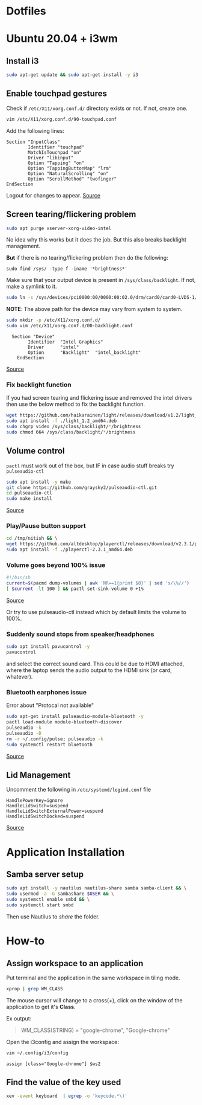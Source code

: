 # Dotfiles

# Ubuntu 20.04 + i3wm

## Install i3

```bash
sudo apt-get update && sudo apt-get install -y i3
```

## Enable touchpad gestures

Check if `/etc/X11/xorg.conf.d/` directory exists or not. If not, create one.

```bash
vim /etc/X11/xorg.conf.d/90-touchpad.conf
```

Add the following lines:

```vim
Section "InputClass"
        Identifier "touchpad"
        MatchIsTouchpad "on"
        Driver "libinput"
        Option "Tapping" "on"
        Option "TappingButtonMap" "lrm"
        Option "NaturalScrolling" "on"
        Option "ScrollMethod" "twofinger"
EndSection
```

Logout for changes to appear.
[Source](https://cravencode.com/post/essentials/enable-tap-to-click-in-i3wm/)


## Screen tearing/flickering problem

```bash
sudo apt purge xserver-xorg-video-intel
```

No idea why this works but it does the job. But this also breaks backlight management.

**But** if there is no tearing/flickering problem then do the following:

```vim
sudo find /sys/ -type f -iname '*brightness*'
```

Make sure that your output device is present in `/sys/class/backlight`. If not, make a symlink to it.

```bash
sudo ln -s /sys/devices/pci0000:00/0000:00:02.0/drm/card0/card0-LVDS-1/intel_backlight  /sys/class/backlight
```

**NOTE**: The above path for the device may vary from system to system.

```bash
sudo mkdir -p /etc/X11/xorg.conf.d/ 
sudo vim /etc/X11/xorg.conf.d/00-backlight.conf
```

```vim
  Section "Device"
        Identifier  "Intel Graphics"
        Driver      "intel"
        Option      "Backlight"  "intel_backlight"
    EndSection
```

[Source](https://askubuntu.com/questions/715306/xbacklight-no-outputs-have-backlight-property-no-sys-class-backlight-folder)


### Fix backlight function

If you had screen tearing and flickering issue and removed the intel drivers then use the below method to fix the backlight function.

```bash
wget https://github.com/haikarainen/light/releases/download/v1.2/light_1.2_amd64.deb
sudo apt install -f ./light_1.2_amd64.deb
sudo chgrp video /sys/class/backlight/*/brightness
sudo chmod 664 /sys/class/backlight/*/brightness
```

## Volume control

`pactl` must work out of the box, but IF in case audio stuff breaks try `pulseaudio-ctl`

```bash
sudo apt install -y make
git clone https://github.com/graysky2/pulseaudio-ctl.git
cd pulseaudio-ctl
sudo make install
```

[Source](https://www.reddit.com/r/i3wm/comments/ahwb57/pulseaudio_exceeding_100_volume_with_keybindings/eeit7rw/?utm_source=reddit&utm_medium=web2x&context=3)


### Play/Pause button support

```bash
cd /tmp/nitish && \
wget https://github.com/altdesktop/playerctl/releases/download/v2.3.1/playerctl-2.3.1_amd64.deb && \
sudo apt install -f ./playerctl-2.3.1_amd64.deb
```

### Volume goes beyond 100% issue

```bash
#!/bin/sh
current=$(pacmd dump-volumes | awk 'NR==1{print $8}' | sed 's/\%//')
[ $current -lt 100 ] && pactl set-sink-volume 0 +1%
```

[Source](https://www.reddit.com/r/i3wm/comments/ahwb57/pulseaudio_exceeding_100_volume_with_keybindings/eeizcov/?utm_source=reddit&utm_medium=web2x&context=3)

Or try to use pulseaudio-ctl instead which by default limits the volume to 100%.


### Suddenly sound stops from speaker/headphones

```bash
sudo apt install pavucontrol -y
pavucontrol
```
and select the correct sound card.
This could be due to HDMI attached, where the laptop sends the audio output to the HDMI sink (or card, whatever).

### Bluetooth earphones issue

Error about "Protocal not available"

```bash
sudo apt-get install pulseaudio-module-bluetooth -y
pactl load-module module-bluetooth-discover
pulseaudio -k
pulseaudio -D
rm -r ~/.config/pulse; pulseaudio -k
sudo systemctl restart bluetooth
```

[Source](https://askubuntu.com/questions/801404/bluetooth-connection-failed-blueman-bluez-errors-dbusfailederror-protocol-no)

## Lid Management

Uncomment the following in `/etc/systemd/logind.conf` file

```vim
HandlePowerKey=ignore
HandleLidSwitch=suspend
HandleLidSwitchExternalPower=suspend
HandleLidSwitchDocked=suspend
```
[Source](https://forum.manjaro.org/t/i3-suspend-on-lid-close/11305)

# Application Installation

## Samba server setup

```bash
sudo apt install -y nautilus nautilus-share samba samba-client && \
sudo usermod -a -G sambashare $USER && \
sudo systemctl enable smbd && \
sudo systemctl start smbd
```

Then use Nautilus to *share* the folder.


# How-to


## Assign workspace to an application

Put terminal and the application in the same workspace in tiling mode.

```bash
xprop | grep WM_CLASS
```

The mouse cursor will change to a cross(+), click on the window of the application to get it's **Class**.

Ex output:  

> WM_CLASS(STRING) = "google-chrome", "Google-chrome"

Open the i3config and assign the workspace:

```bash
vim ~/.config/i3/config
```

```vim
assign [class="Google-chrome"] $ws2
```

## Find the value of the key used

```bash
xev -event keyboard  | egrep -o 'keycode.*\)'
```